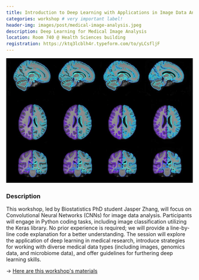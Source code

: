```yaml
---
title: Introduction to Deep Learning with Applications in Image Data Analysis and Medical Research
categories: workshop # very important label!
header-img: images/post/medical-image-analysis.jpeg
description: Deep Learning for Medical Image Analysis
location: Room 740 @ Health Sciences building
registration: https://ktq3lcblh4r.typeform.com/to/yLCsfljF
---
```


<div class="row">
<div class="col-sm-3"></div>
<div class="col-sm-6">
    <img src="/images/post/medical-image-analysis.jpeg">
</div>
<div class="col-sm-3"></div>
</div>

### Description

This workshop, led by Biostatistics PhD student Jasper Zhang, will focus on Convolutional Neural Networks (CNNs) for image data analysis. Participants will engage in Python coding tasks, including image classification utilizing the Keras library. No prior experience is required; we will provide a line-by-line code explanation for a better understanding. The session will explore the application of deep learning in medical research, introduce strategies for working with diverse medical data types (including images, genomics data, and microbiome data), and offer guidelines for furthering deep learning skills.

&rarr; [Here are this workshop's materials]( https://github.com/jasperzyzhang/Intro-to-DL-workshop)

